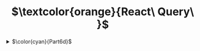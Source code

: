 <h1 align="center"> $\textcolor{orange}{React\ Query\ }$
</h1>

<details>
<summary>
$\color{cyan}{Part6d}$

</summary>

```
npm install react-query
```

- Modify `index.js` to pass the library functions to the entire application

- - Getting data from the backend
    In this exercise we will use `json-server`.

1. Create dummy data in `db.json` placed in the 'root' of the project.
2. Install json-server for the project ...

```
npm install json-server --save-dev
```

3.  Add scripts line in `package.json`

```
"server": "json-server -p3001 --watch db.

```

4.  Launch json-server

```
 npm run server
```

    'preview `http://localhost:3001/notes`

</details>
